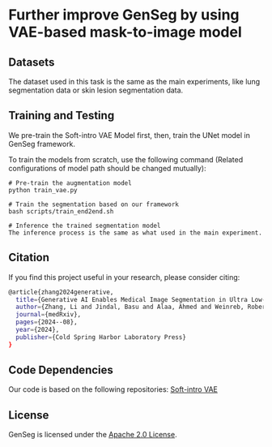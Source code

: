 # Further improve GenSeg by using VAE-based mask-to-image model

## Datasets

The dataset used in this task is the same as the main experiments, like lung segmentation data or skin lesion segmentation data.


## Training and Testing

We pre-train the Soft-intro VAE Model first, then, train the UNet model in GenSeg framework.

To train the models from scratch, use the following command (Related configurations of model path should be changed mutually):

```
# Pre-train the augmentation model
python train_vae.py

# Train the segmentation based on our framework
bash scripts/train_end2end.sh

# Inference the trained segmentation model
The inference process is the same as what used in the main experiment.

```

## Citation
If you find this project useful in your research, please consider citing:
```bash
@article{zhang2024generative,
  title={Generative AI Enables Medical Image Segmentation in Ultra Low-Data Regimes},
  author={Zhang, Li and Jindal, Basu and Alaa, Ahmed and Weinreb, Robert and Wilson, David and Segal, Eran and Zou, James and Xie, Pengtao},
  journal={medRxiv},
  pages={2024--08},
  year={2024},
  publisher={Cold Spring Harbor Laboratory Press}
}
```

## Code Dependencies

Our code is based on the following repositories: [Soft-intro VAE](https://github.com/eddie0509tw/Image-to-Image-Translation/tree/main)

## License

GenSeg is licensed under the [Apache 2.0 License](LICENSE).
